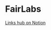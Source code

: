 # FairLabs
[Links hub on Notion](https://fairlabs.notion.site/Fairlabs-Links-Hub-1e22c04c75d947808d6cabe315585ee4)
